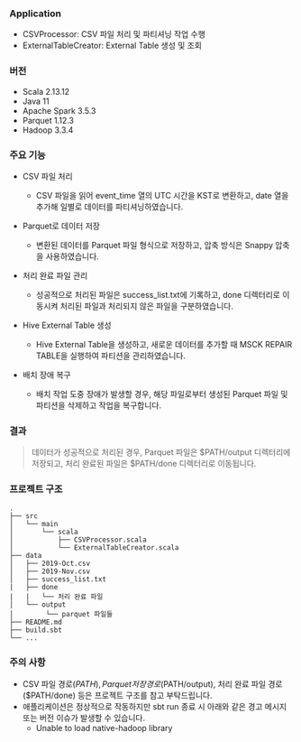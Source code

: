 ### Application
- CSVProcessor: CSV 파일 처리 및 파티셔닝 작업 수행
- ExternalTableCreator: External Table 생성 및 조회

### 버전
- Scala 2.13.12
- Java 11
- Apache Spark 3.5.3
- Parquet 1.12.3
- Hadoop 3.3.4

### 주요 기능
- CSV 파일 처리
  - CSV 파일을 읽어 event_time 열의 UTC 시간을 KST로 변환하고, date 열을 추가해 일별로 데이터를 파티셔닝하였습니다.

- Parquet로 데이터 저장
  - 변환된 데이터를 Parquet 파일 형식으로 저장하고, 압축 방식은  Snappy 압축을 사용하였습니다.

- 처리 완료 파일 관리
  - 성공적으로 처리된 파일은 success_list.txt에 기록하고, done 디렉터리로 이동시켜 처리된 파일과 처리되지 않은 파일을 구분하였습니다.

- Hive External Table 생성
  - Hive External Table을 생성하고, 새로운 데이터를 추가할 때 MSCK REPAIR TABLE을 실행하여 파티션을 관리하였습니다.

- 배치 장애 복구
  - 배치 작업 도중 장애가 발생할 경우, 해당 파일로부터 생성된 Parquet 파일 및 파티션을 삭제하고 작업을 복구합니다.
 
### 결과
> 데이터가 성공적으로 처리된 경우, Parquet 파일은 $PATH/output 디렉터리에 저장되고, 처리 완료된 파일은 $PATH/done 디렉터리로 이동됩니다.

### 프로젝트 구조
```
.
├── src
│   └── main
│       └── scala
│           ├── CSVProcessor.scala
│           └── ExternalTableCreator.scala
├── data
│   ├── 2019-Oct.csv
│   ├── 2019-Nov.csv
│   ├── success_list.txt
|   ├── done
|   |   └── 처리 완료 파일 
│   └── output
│        └── parquet 파일들
├── README.md
├── build.sbt
└── ...

```

### 주의 사항
- CSV 파일 경로($PATH), Parquet 저장 경로($PATH/output), 처리 완료 파일 경로($PATH/done) 등은 프로젝트 구조를 참고 부탁드립니다.
- 애플리케이션은 정상적으로 작동하지만 sbt run 종료 시 아래와 같은 경고 메시지 또는 버전 이슈가 발생할 수 있습니다.
  - Unable to load native-hadoop library

